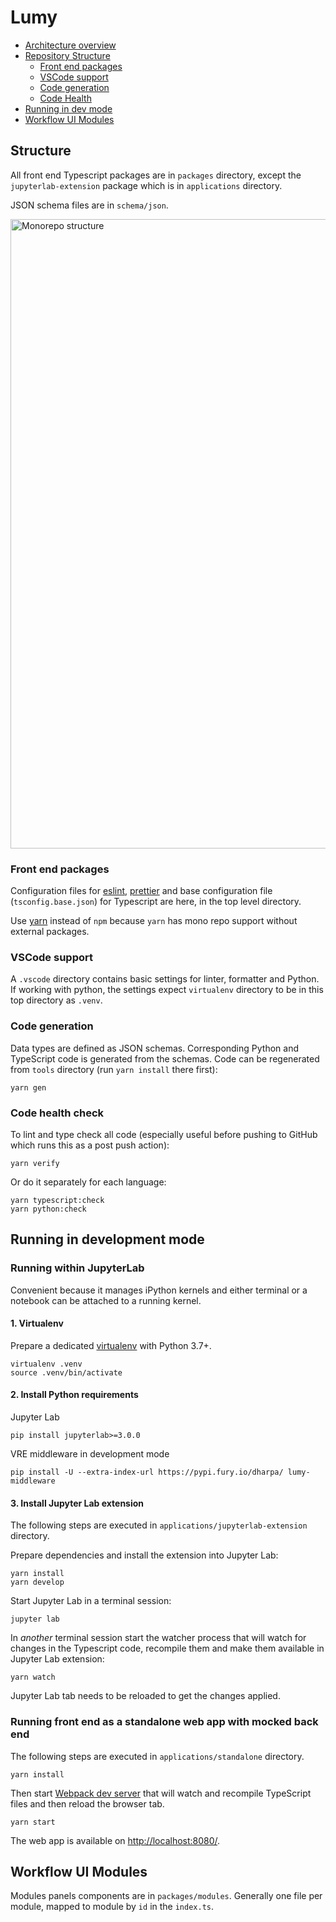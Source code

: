 # Lumy

- [Architecture overview](docs/architecture.md)
- [Repository Structure](#structure)
  - [Front end packages](#front-end-packages)
  - [VSCode support](#vscode-support)
  - [Code generation](#code-generation)
  - [Code Health](#code-health-check)
- [Running in dev mode](#running-in-development-mode)
- [Workflow UI Modules](#workflow-ui-modules)

## Structure

All front end Typescript packages are in `packages` directory, except the `jupyterlab-extension` package which is in `applications` directory.

JSON schema files are in `schema/json`.

<img width="1007" alt="Monorepo structure" src="https://user-images.githubusercontent.com/89853/111668423-05a09480-8816-11eb-92c4-6629dffe6ef9.png">

### Front end packages

Configuration files for [eslint](https://eslint.org/), [prettier](https://prettier.io/) and base configuration file (`tsconfig.base.json`) for Typescript are here, in the top level directory.

Use [yarn](https://yarnpkg.com/) instead of `npm` because `yarn` has mono repo support without external packages.

### VSCode support

A `.vscode` directory contains basic settings for linter, formatter and Python.
If working with python, the settings expect `virtualenv` directory to be in this top directory as `.venv`.

### Code generation

Data types are defined as JSON schemas. Corresponding Python and TypeScript code is generated from the schemas. Code can be regenerated from `tools` directory (run `yarn install` there first):

```
yarn gen
```

### Code health check

To lint and type check all code (especially useful before pushing to GitHub which runs this as a post push action):

```
yarn verify
```

Or do it separately for each language:

```
yarn typescript:check
yarn python:check
```

## Running in development mode

### Running within JupyterLab

Convenient because it manages iPython kernels and either terminal or a notebook can be attached to a running kernel.

#### 1. Virtualenv

Prepare a dedicated [virtualenv](https://virtualenv.pypa.io/en/latest/user_guide.html#introduction) with Python 3.7+.

```
virtualenv .venv
source .venv/bin/activate
```

#### 2. Install Python requirements

Jupyter Lab

```
pip install jupyterlab>=3.0.0
```

VRE middleware in development mode

```
pip install -U --extra-index-url https://pypi.fury.io/dharpa/ lumy-middleware
```

#### 3. Install Jupyter Lab extension

The following steps are executed in `applications/jupyterlab-extension` directory.

Prepare dependencies and install the extension into Jupyter Lab:

```
yarn install
yarn develop
```

Start Jupyter Lab in a terminal session:

```
jupyter lab
```

In _another_ terminal session start the watcher process that will watch for changes in the Typescript code, recompile them and make them available in Jupyter Lab extension:

```
yarn watch
```

Jupyter Lab tab needs to be reloaded to get the changes applied.

### Running front end as a standalone web app with mocked back end

The following steps are executed in `applications/standalone` directory.

```
yarn install
```

Then start [Webpack dev server](https://webpack.js.org/configuration/dev-server/) that will watch and recompile TypeScript files and then reload the browser tab.

```
yarn start
```

The web app is available on [http://localhost:8080/](http://localhost:8080/).

## Workflow UI Modules

Modules panels components are in `packages/modules`. Generally one file per module, mapped to module by `id` in the `index.ts`.
